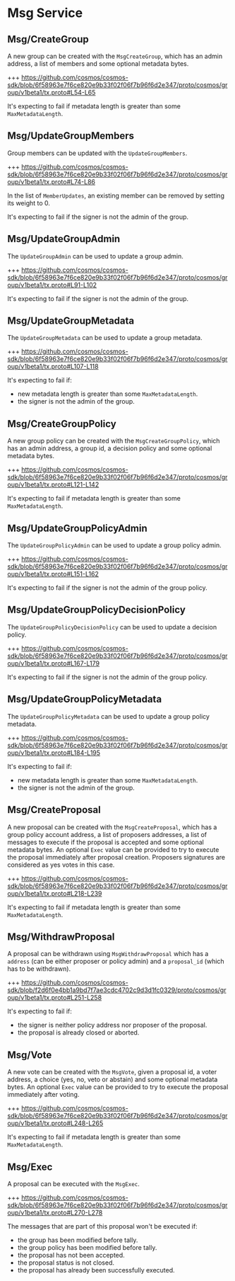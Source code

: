 <!--
order: 3
-->

# Msg Service

## Msg/CreateGroup

A new group can be created with the `MsgCreateGroup`, which has an admin address, a list of members and some optional metadata bytes.

+++ https://github.com/cosmos/cosmos-sdk/blob/6f58963e7f6ce820e9b33f02f06f7b96f6d2e347/proto/cosmos/group/v1beta1/tx.proto#L54-L65

It's expecting to fail if metadata length is greater than some `MaxMetadataLength`.

## Msg/UpdateGroupMembers

Group members can be updated with the `UpdateGroupMembers`.

+++ https://github.com/cosmos/cosmos-sdk/blob/6f58963e7f6ce820e9b33f02f06f7b96f6d2e347/proto/cosmos/group/v1beta1/tx.proto#L74-L86

In the list of `MemberUpdates`, an existing member can be removed by setting its weight to 0.

It's expecting to fail if the signer is not the admin of the group.

## Msg/UpdateGroupAdmin

The `UpdateGroupAdmin` can be used to update a group admin.

+++ https://github.com/cosmos/cosmos-sdk/blob/6f58963e7f6ce820e9b33f02f06f7b96f6d2e347/proto/cosmos/group/v1beta1/tx.proto#L91-L102

It's expecting to fail if the signer is not the admin of the group.

## Msg/UpdateGroupMetadata

The `UpdateGroupMetadata` can be used to update a group metadata.

+++ https://github.com/cosmos/cosmos-sdk/blob/6f58963e7f6ce820e9b33f02f06f7b96f6d2e347/proto/cosmos/group/v1beta1/tx.proto#L107-L118

It's expecting to fail if:
- new metadata length is greater than some `MaxMetadataLength`.
- the signer is not the admin of the group.

## Msg/CreateGroupPolicy

A new group policy can be created with the `MsgCreateGroupPolicy`, which has an admin address, a group id, a decision policy and some optional metadata bytes.

+++ https://github.com/cosmos/cosmos-sdk/blob/6f58963e7f6ce820e9b33f02f06f7b96f6d2e347/proto/cosmos/group/v1beta1/tx.proto#L121-L142

It's expecting to fail if metadata length is greater than some `MaxMetadataLength`.

## Msg/UpdateGroupPolicyAdmin

The `UpdateGroupPolicyAdmin` can be used to update a group policy admin.

+++ https://github.com/cosmos/cosmos-sdk/blob/6f58963e7f6ce820e9b33f02f06f7b96f6d2e347/proto/cosmos/group/v1beta1/tx.proto#L151-L162

It's expecting to fail if the signer is not the admin of the group policy.

## Msg/UpdateGroupPolicyDecisionPolicy

The `UpdateGroupPolicyDecisionPolicy` can be used to update a decision policy.

+++ https://github.com/cosmos/cosmos-sdk/blob/6f58963e7f6ce820e9b33f02f06f7b96f6d2e347/proto/cosmos/group/v1beta1/tx.proto#L167-L179

It's expecting to fail if the signer is not the admin of the group policy.

## Msg/UpdateGroupPolicyMetadata

The `UpdateGroupPolicyMetadata` can be used to update a group policy metadata.

+++ https://github.com/cosmos/cosmos-sdk/blob/6f58963e7f6ce820e9b33f02f06f7b96f6d2e347/proto/cosmos/group/v1beta1/tx.proto#L184-L195

It's expecting to fail if:
- new metadata length is greater than some `MaxMetadataLength`.
- the signer is not the admin of the group.

## Msg/CreateProposal

A new proposal can be created with the `MsgCreateProposal`, which has a group policy account address, a list of proposers addresses, a list of messages to execute if the proposal is accepted and some optional metadata bytes.
An optional `Exec` value can be provided to try to execute the proposal immediately after proposal creation. Proposers signatures are considered as yes votes in this case.

+++ https://github.com/cosmos/cosmos-sdk/blob/6f58963e7f6ce820e9b33f02f06f7b96f6d2e347/proto/cosmos/group/v1beta1/tx.proto#L218-L239

It's expecting to fail if metadata length is greater than some `MaxMetadataLength`.

## Msg/WithdrawProposal

A proposal can be withdrawn using `MsgWithdrawProposal` which has a `address` (can be either proposer or policy admin) and a `proposal_id` (which has to be withdrawn).

+++ https://github.com/cosmos/cosmos-sdk/blob/f2d6f0e4bb1a9bd7f7ae3cdc4702c9d3d1fc0329/proto/cosmos/group/v1beta1/tx.proto#L251-L258

It's expecting to fail if:
- the signer is neither policy address nor proposer of the proposal.
- the proposal is already closed or aborted.

## Msg/Vote

A new vote can be created with the `MsgVote`, given a proposal id, a voter address, a choice (yes, no, veto or abstain) and some optional metadata bytes.
An optional `Exec` value can be provided to try to execute the proposal immediately after voting.

+++ https://github.com/cosmos/cosmos-sdk/blob/6f58963e7f6ce820e9b33f02f06f7b96f6d2e347/proto/cosmos/group/v1beta1/tx.proto#L248-L265

It's expecting to fail if metadata length is greater than some `MaxMetadataLength`.

## Msg/Exec

A proposal can be executed with the `MsgExec`.

+++ https://github.com/cosmos/cosmos-sdk/blob/6f58963e7f6ce820e9b33f02f06f7b96f6d2e347/proto/cosmos/group/v1beta1/tx.proto#L270-L278

The messages that are part of this proposal won't be executed if:
- the group has been modified before tally.
- the group policy has been modified before tally.
- the proposal has not been accepted.
- the proposal status is not closed.
- the proposal has already been successfully executed.